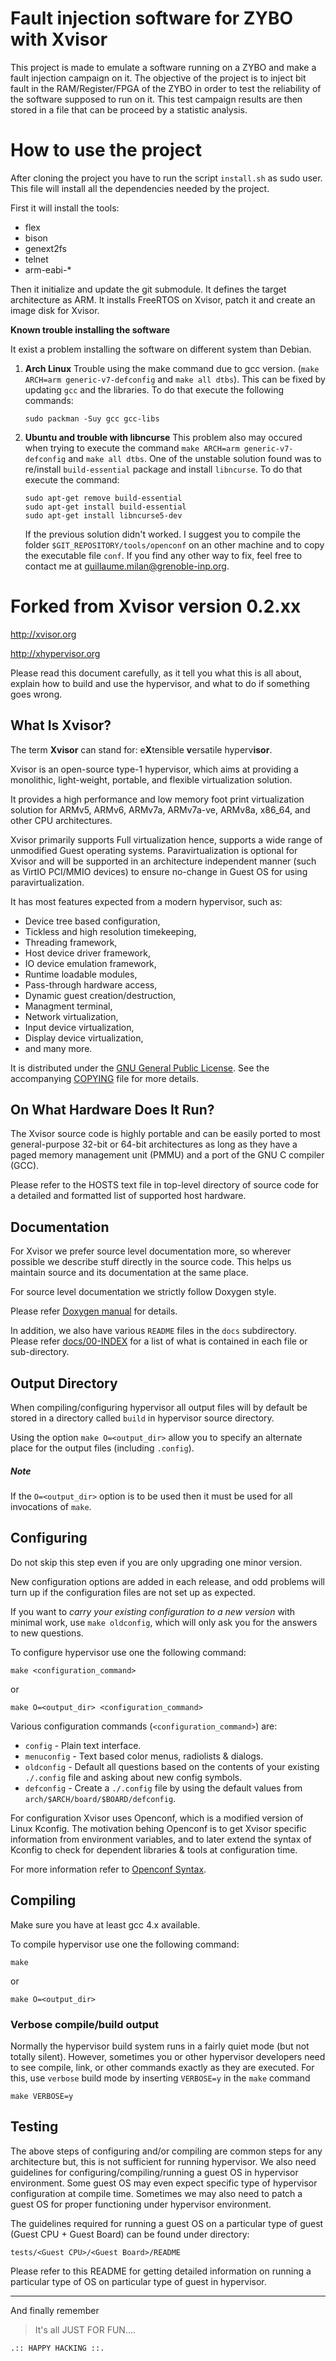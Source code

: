 # Fault injection software for ZYBO with Xvisor

This project is made to emulate a software running on a ZYBO and 
make a fault injection campaign on it. The objective of the project is to 
inject bit fault in the RAM/Register/FPGA of the ZYBO in order to test the
reliability of the software supposed to run on it. 
This test campaign results are then stored in a file that can be proceed by a 
statistic analysis. 

# How to use the project

After cloning the project you have to run the script `install.sh` as sudo user. 
This file will install all the dependencies needed by the project. 

First it will install the tools: 
* flex 
* bison 
* genext2fs
* telnet
* arm-eabi-\*

Then it initialize and update the git submodule. 
It defines the target architecture as ARM. 
It installs FreeRTOS on Xvisor, patch it and create an image disk for Xvisor. 

__Known trouble installing the software__

It exist a problem installing the software on different system than Debian. 
1. __Arch Linux__ 
   Trouble using the make command due to gcc version. 
   (`make ARCH=arm generic-v7-defconfig` and `make all dtbs`). 
   This can be fixed by updating `gcc` and the libraries. To do that execute 
   the following commands: 
       
       sudo packman -Suy gcc gcc-libs

2. __Ubuntu and trouble with libncurse__ 
   This problem also may occured when trying to execute the command 
   `make ARCH=arm generic-v7-defconfig` and `make all dtbs`.
   One of the unstable solution found was to re/install `build-essential` 
   package and install `libncurse`. 
   To do that execute the command: 
       
       sudo apt-get remove build-essential
       sudo apt-get install build-essential
       sudo apt-get install libncurse5-dev 
    
    If the previous solution didn't worked. I suggest you to compile 
    the folder `$GIT_REPOSITORY/tools/openconf` on an other machine and to copy 
    the executable file `conf`. If you find any other way to fix, 
    feel free to contact me at guillaume.milan@grenoble-inp.org.


# Forked from Xvisor version 0.2.xx

http://xvisor.org

http://xhypervisor.org

Please read this document carefully, as it tell you what this is all about,
explain how to build and use the hypervisor, and what to do if something
goes wrong.

## What Is Xvisor?
The term **Xvisor** can stand for: e**X**tensible **v**ersatile hyperv**isor**.

Xvisor is an open-source type-1 hypervisor, which aims at providing
a monolithic, light-weight, portable, and flexible virtualization solution.

It provides a high performance and low memory foot print virtualization
solution for ARMv5, ARMv6, ARMv7a, ARMv7a-ve, ARMv8a, x86_64, and other CPU
architectures.

Xvisor primarily supports Full virtualization hence, supports a wide
range of unmodified Guest operating systems. Paravirtualization is optional
for Xvisor and will be supported in an architecture independent manner
(such as VirtIO PCI/MMIO devices) to ensure no-change in Guest OS for using
paravirtualization.

It has most features expected from a modern hypervisor, such as:

- Device tree based configuration,
- Tickless and high resolution timekeeping,
- Threading framework,
- Host device driver framework,
- IO device emulation framework,
- Runtime loadable modules,
- Pass-through hardware access,
- Dynamic guest creation/destruction,
- Managment terminal,
- Network virtualization,
- Input device virtualization,
- Display device virtualization,
- and many more.

It is distributed under the [GNU General Public License](http://www.gnu.org/licenses/old-licenses/gpl-2.0.txt).
See the accompanying [COPYING](COPYING) file for more details.


## On What Hardware Does It Run?
The Xvisor source code is highly portable and can be easily ported to most
general-purpose 32-bit or 64-bit architectures as long as they have a
paged memory management unit (PMMU) and a port of the GNU C compiler (GCC).

Please refer to the HOSTS text file in top-level directory of source code
for a detailed and formatted list of supported host hardware.


## Documentation
For Xvisor we prefer source level documentation more, so wherever possible
we describe stuff directly in the source code.
This helps us maintain source and its documentation at the same place.

For source level documentation we strictly follow Doxygen style.

Please refer [Doxygen manual](http://www.stack.nl/~dimitri/doxygen/manual.html)
for details.

In addition, we also have various `README` files in the `docs` subdirectory.
Please refer [docs/00-INDEX](docs/00-INDEX) for a list of what is contained in
each file or sub-directory.


## Output Directory
When compiling/configuring hypervisor all output files will by default be
stored in a directory called `build` in hypervisor source directory.

Using the option `make O=<output_dir>` allow you to specify an alternate place
for the output files (including `.config`).

##### Note
If the `O=<output_dir>` option is to be used then it must be used for all
invocations of `make`.


## Configuring
Do not skip this step even if you are only upgrading one minor version.

New configuration options are added in each release, and odd problems will
turn up if the configuration files are not set up as expected.

If you want to *carry your existing configuration to a new version* with
minimal work, use `make oldconfig`, which will only ask you for the answers
to new questions.

To configure hypervisor use one the following command:

	make <configuration_command>
	
or

	make O=<output_dir> <configuration_command>

Various configuration commands (`<configuration_command>`) are:

- `config` - Plain text interface.
- `menuconfig` - Text based color menus, radiolists & dialogs.
- `oldconfig` - Default all questions based on the contents of your existing
	`./.config` file and asking about new config symbols.
- `defconfig` - Create a `./.config` file by using the default values from
	`arch/$ARCH/board/$BOARD/defconfig`.

For configuration Xvisor uses Openconf, which is a modified version of Linux Kconfig.
The motivation behing Openconf is to get Xvisor specific information from
environment variables, and to later extend the syntax of Kconfig to check for
dependent libraries & tools at configuration time.

For more information refer to [Openconf Syntax](tools/openconf/openconf_syntax.txt).


## Compiling
Make sure you have at least gcc 4.x available.

To compile hypervisor use one the following command:

	make

or

	make O=<output_dir>

### Verbose compile/build output
Normally the hypervisor build system runs in a fairly quiet mode (but not totally silent).
However, sometimes you or other hypervisor developers need to see compile,
link, or other commands exactly as they are executed.
For this, use `verbose` build mode by inserting `VERBOSE=y` in the `make` command

	make VERBOSE=y


## Testing
The above steps of configuring and/or compiling are common steps for any
architecture but, this is not sufficient for running hypervisor.
We also need guidelines for configuring/compiling/running a guest OS in
hypervisor environment.
Some guest OS may even expect specific type of hypervisor configuration at
compile time.
Sometimes we may also need to patch a guest OS for proper functioning under
hypervisor environment.

The guidelines required for running a guest OS on a particular type of guest
(Guest CPU + Guest Board) can be found under directory:

	tests/<Guest CPU>/<Guest Board>/README

Please refer to this README for getting detailed information on running a
particular type of OS on particular type of guest in hypervisor.

---

And finally remember

>  It's all JUST FOR FUN....

	.:: HAPPY HACKING ::.

